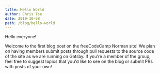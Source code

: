 ```yaml
---
title: Hello World
author: Chris Tse
date: 2019-10-08
path: /blog/hello-world
---
```


Hello everyone!

Welcome to the first blog post on the freeCodeCamp Norman site! We plan on having members submit posts through pull requests to the source code of the site as we are running on Gatsby. If you're a member of the group, feel free to suggest topics that you'd like to see on the blog or submit PRs with posts of your own!
